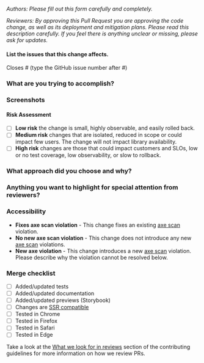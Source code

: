_Authors: Please fill out this form carefully and completely._

_Reviewers: By approving this Pull Request you are approving the code change, as well as its deployment and mitigation plans._
_Please read this description carefully. If you feel there is anything unclear or missing, please ask for updates._

#### List the issues that this change affects.
<!--Every code change must address _at least 1_ issue. Fixes a bug, completes a task, every change
      should have a corresponding issue listed here. If one does not already exist, create one. -->
      
Closes # (type the GitHub issue number after #)

### What are you trying to accomplish?
<!-- Provide a description of the changes. -->

### Screenshots
<!-- Provide before/after screenshots, videos, or graphs for any visual changes; otherwise, remove this section -->

#### Risk Assessment
  <!-- Please select from one of the following and detail why this level was chosen -->

- [ ] **Low risk** the change is small, highly observable, and easily rolled back.
- [ ] **Medium risk** changes that are isolated, reduced in scope or could impact few users. The change will not impact library availability.
- [ ] **High risk** changes are those that could impact customers and SLOs, low or no test coverage, low observability, or slow to rollback.

### What approach did you choose and why?
<!-- This section is a place for you to describe your thought process in making these changes.
     List any tradeoffs you made to take on or pay down tech debt.
     Identify any work you did to mitigate risk.
     Describe any alternative approaches you considered and why you discarded them. -->

### Anything you want to highlight for special attention from reviewers?
<!-- This is your chance to identify remaining risks and confess any uncertainties you may have about the correctness of the changes.
     Highlight anything on which you would like a second (or third) opinion.
     Keep in mind how many component uses cases may be affected by your changes when assessing risk. -->

### Accessibility
<!--
  You may remove this section and the "Accessibility" heading above _only_ if the changes in this pull request do not impact UI. Delete all those that don't apply.
  If there are any accessibility-related updates, please describe them here.
-->
* **Fixes axe scan violation** - This change fixes an existing [axe scan](https://thehub.github.com/epd/engineering/dev-practicals/frontend/accessibility/readiness-routine/development/#axe-scans) violation.
* **No new axe scan violation** - This change does not introduce any new [axe scan](https://thehub.github.com/epd/engineering/dev-practicals/frontend/accessibility/readiness-routine/development/#axe-scans) violations.
* **New axe violation** - This change introduces a new [axe scan](https://thehub.github.com/epd/engineering/dev-practicals/frontend/accessibility/readiness-routine/development/#axe-scans) violation. Please describe why the violation cannot be resolved below.

### Merge checklist

- [ ] Added/updated tests
- [ ] Added/updated documentation
- [ ] Added/updated previews (Storybook)
- [ ] Changes are [SSR compatible](https://github.com/primer/react/blob/main/contributor-docs/CONTRIBUTING.md#ssr-compatibility)
- [ ] Tested in Chrome
- [ ] Tested in Firefox
- [ ] Tested in Safari
- [ ] Tested in Edge

Take a look at the [What we look for in reviews](https://github.com/primer/react/blob/main/contributor-docs/CONTRIBUTING.md#what-we-look-for-in-reviews) section of the contributing guidelines for more information on how we review PRs.
